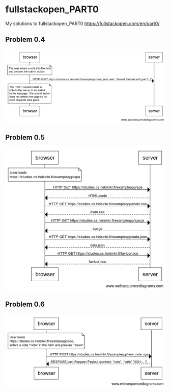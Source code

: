 # fullstackopen_PART0
My solutions to fullstackopen_PART0 https://fullstackopen.com/en/part0/

## Problem 0.4 
![](0_4_new_note.png?raw=true)

## Problem 0.5 
![](0_5_single_page_app.png?raw=true)

## Problem 0.6 
![](0_6_new_note.png?raw=true)

